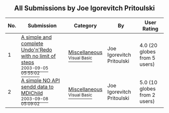 ﻿<div align="center">

## All Submissions by Joe Igorevitch Pritoulski

</div>

No.  | Submission | Category | By   | User Rating
---- | ---------- | -------- | ---- | -----------
1 | [A simple and complete Undo'n'Redo with no limit of steps<br /><sup>2003-09-05 05:55:02</sup>](https://github.com/Planet-Source-Code/joe-igorevitch-pritoulski-a-simple-and-complete-undo-n-redo-with-no-limit-of-steps__1-48274) | [Miscellaneous<br /><sup>Visual Basic</sup>](../ByCategory/miscellaneous__1-1.md) | Joe Igorevitch Pritoulski | 4.0 (20 globes from 5 users)
2 | [A simple NO API sendd data to MDIChild<br /><sup>2003-09-08 05:09:02</sup>](https://github.com/Planet-Source-Code/joe-igorevitch-pritoulski-a-simple-no-api-sendd-data-to-mdichild__1-48344) | [Miscellaneous<br /><sup>Visual Basic</sup>](../ByCategory/miscellaneous__1-1.md) | Joe Igorevitch Pritoulski | 5.0 (10 globes from 2 users)
